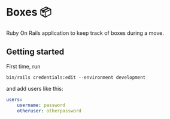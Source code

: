 # Boxes 📦️

Ruby On Rails application to keep track of boxes during a move.

## Getting started

First time, run

```shell
bin/rails credentials:edit --environment development
```

and add users like this:

```yaml
users:
    username: password
    otheruser: otherpassword
```
